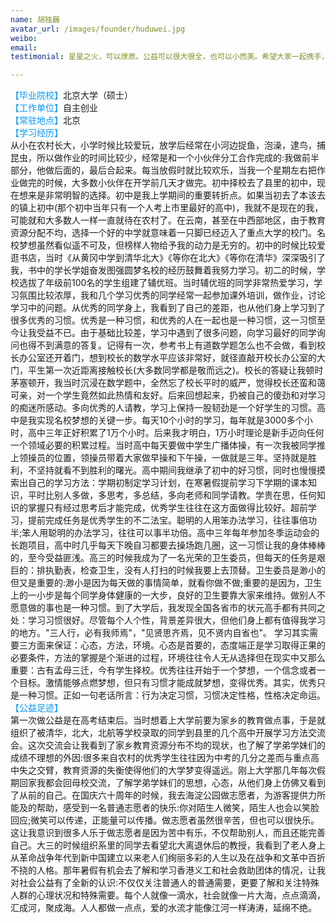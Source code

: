 ```yaml
---
name: 胡独巍
avatar_url: /images/founder/huduwei.jpg
weibo:
email:
testimonial: 星星之火，可以燎原。公益可以很大很全，也可以小而美。希望大家一起携手，做小而美的事，以此呼唤更多人做大而全的事。

---
```


  <font color=#0099ff>【毕业院校】</font>北京大学（硕士）  
  <font color=#0099ff>【工作单位】</font>自主创业  
  <font color=#0099ff>【常驻地点】</font>北京  
  <font color=#0099ff>【学习经历】</font>  
从小在农村长大，小学时候比较爱玩，放学后经常在小河边捉鱼，泡澡，逮鸟，捕昆虫，所以做作业的时间比较少，经常是和一个小伙伴分工合作完成的:我做前半部分，他做后面的，最后合起来。每当放假时就比较欢乐，当我一个星期左右把作业做完的时候，大多数小伙伴在开学前几天才做完。初中择校去了县里的初中，现在想来是非常明智的选择。初中是我上学期间的重要转折点。如果当初去了本该去的镇上初中(那个初中当年只有一个人考上市里最好的高中)，我就不是现在的我，可能就和大多数人一样一直就待在农村了。在云南，甚至在中西部地区，由于教育资源分配不均，选择一个好的中学就意味着一只脚已经迈入了重点大学的校门。名校梦想虽然看似遥不可及，但榜样人物给予我的动力是无穷的。初中的时候比较爱逛书店，当时《从黄冈中学到清华北大》《等你在北大》《等你在清华》深深吸引了我，书中的学长学姐奋发图强圆梦名校的经历鼓舞着我努力学习。初二的时候，学校选拔了年级前100名的学生组建了辅优班。当时辅优班的同学非常热爱学习，学习氛围比较浓厚，我和几个学习优秀的同学经常一起参加课外培训，做作业，讨论学习中的问题。从优秀的同学身上，我看到了自己的差距，也从他们身上学习到了很多优秀的习惯。优秀是一种习惯，和优秀的人在一起也是一种习惯，这一习惯至今让我受益不已。由于基础比较差，学习中遇到了很多问题，向学习最好的同学询问也得不到满意的答复。记得有一次，参考书上有道数学题怎么也不会做，看到校长办公室还开着门，想到校长的数学水平应该非常好，就径直敲开校长办公室的大门，平生第一次近距离接触校长(大多数同学都是敬而远之)。校长的答疑让我顿时茅塞顿开，我当时沉浸在数学题中，全然忘了校长平时的威严，觉得校长还蛮和蔼可亲，对一个学生竟然如此热情和友好。后来回想起来，扔被自己的傻劲和对学习的痴迷所感动。多向优秀的人请教，学习上保持一股韧劲是一个好学生的习惯。高中是我实现名校梦想的关键一步。每天10个小时的学习，每年就是3000多个小时，高中三年正好积累了1万个小时。后来我才明白，1万小时理论是新手迈向任何一个领域必要的积累过程。当时高中每天要做中学生广播体操，有一次我被同学推上领操员的位置，领操员带着大家做早操和下午操，一做就是三年。坚持就是胜利，不坚持就看不到胜利的曙光。高中期间我继承了初中的好习惯，同时也慢慢摸索出自己的学习方法：学期初制定学习计划，在寒暑假提前学习下学期的课本知识，平时比别人多做，多思考，多总结，多向老师和同学请教。学贵在思，任何知识的掌握只有经过思考后才能完成，优秀学生往往在这方面做得比较好。超前学习，提前完成任务是优秀学生的不二法宝。聪明的人用笨办法学习，往往事倍功半;笨人用聪明的办法学习，往往可以事半功倍。高中三年每年参加冬季运动会的长跑项目，高中时几乎每天下晚自习都要去操场跑几圈，这一习惯让我的身体棒棒的，至今受益匪浅。高三的时候我成为了一名光荣的卫生委员，但每天的任务是艰巨的：排执勤表，检查卫生，没有人打扫的时候我要上去顶替。卫生委员是渺小的但又是重要的:渺小是因为每天做的事情简单，就看你做不做;重要的是因为，卫生上的一小步是每个同学身体健康的一大步，良好的卫生要靠大家来维持。做别人不愿意做的事也是一种习惯。到了大学后，我发现全国各省市的状元高手都有共同之处：学习习惯很好。尽管每个人个性，背景差异很大，但他们身上都有值得我学习的地方。"三人行，必有我师焉"，"见贤思齐焉，见不贤内自省也"。 学习其实需要三方面来保证：心态，方法，环境。心态是首要的，态度端正是学习取得正果的必要条件，方法的掌握是个渐进的过程，环境往往令人无从选择但在现实中又那么重要：古有孟母三迁，今有学生择校。优秀往往开始于一个梦想，一个信念或者一个目标。激情能够点燃梦想，但只有习惯才能成就梦想，变得优秀。其实，优秀只是一种习惯。正如一句老话所言：行为决定习惯，习惯决定性格，性格决定命运。  
  <font color=#0099ff>【公益足迹】</font>   
第一次做公益是在高考结束后。当时想着上大学前要为家乡的教育做点事，于是就组织了被清华，北大，北航等学校录取的同学到县里的几个高中开展学习方法交流会。这次交流会让我看到了家乡教育资源分布不均的现状，也了解了学弟学妹们的成绩不理想的外因:很多来自农村的优秀学生往往因为中考的几分之差而与重点高中失之交臂，教育资源的失衡使得他们的大学梦变得遥远。刚上大学那几年每次假期回家我都会回母校交流，了解学弟学妹们的思想，心态，从他们身上仿佛又看到了从前的自己。在国庆六十周年的时候，我去海淀公园做志愿者，为游客提供力所能及的帮助，感受到一名普通志愿者的快乐:你对陌生人微笑，陌生人也会以笑脸回应;微笑可以传递，正能量可以传播。做志愿者虽然很辛苦，但也可以很快乐。这让我意识到很多人乐于做志愿者是因为苦中有乐，不仅帮助别人，而且还能完善自己。大三的时候组织系里的同学去看望北大离退休后的教授，我看到了老人身上从革命战争年代到新中国建立以来老人们绚丽多彩的人生以及在战争和文革中百折不挠的人格。那年暑假有机会去了解和学习香港义工和社会救助团体的情况，让我对社会公益有了全新的认识:不仅仅关注普通人的普通需要，更要了解和关注特殊人群的心理状况和特殊需要。每个人就像一滴水，社会就像一片大海，点点滴滴，汇成河，聚成海。人人都做一点点，爱的水流才能像江河一样涛涛，延绵不绝。  